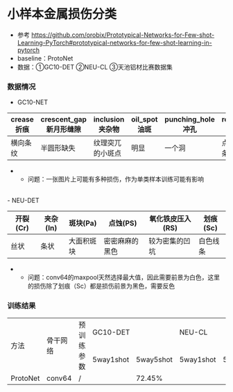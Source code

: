 # 小样本金属损伤分类
- 参考 https://github.com/orobix/Prototypical-Networks-for-Few-shot-Learning-PyTorch#prototypical-networks-for-few-shot-learning-in-pytorch
- baseline：ProtoNet
- 数据：①GC10-DET ②NEU-CL ③天池铝材比赛数据集
### 数据情况
-  GC10-NET

|  crease折痕  | crescent_gap新月形缝隙  | inclusion夹杂物  | oil_spot油斑 | punching_hole冲孔  | rolled_pit轧坑  | silk_spot丝斑  | waist_folding焊缝  | water_spot水斑  | welding_line腰部折痕  |
|  ----  | ----  |  ----  |  ----  |  ----  |  ----  |  ----  |  ----  |  ----  |  ----  |
| 横向条纹  | 半圆形缺失 | 纹理突兀的小斑点 | 明显 | 一个洞 | 点、片、条状坑 | 丝状细细的 | 不太明显 | 明显 | 一条皱纹 |

- - 问题：一张图片上可能有多种损伤，作为单类样本训练可能有影响 
<br />
- NEU-DET

|  开裂(Cr)  | 夹杂(In)  | 斑块(Pa)  | 点蚀(PS) | 氧化铁皮压入(RS)  | 划痕(Sc)  |
|  ----  | ----  |  ----  |  ----  |  ----  |  ----  |
| 丝状  | 条状 | 大面积斑块 | 密密麻麻的黑色 | 较为密集的凹坑 | 白色线条 |

- - 问题：conv64的maxpool天然选择最大值，因此需要前景为白色，这里的损伤除了划痕（Sc）都是损伤前景为黑色，需要反色
### 训练结果

<table>
   <tr>
      <td rowspan="2">方法</td>
      <td rowspan="2">骨干网络</td>
      <td rowspan="2">预训练参数</td>
      <td colspan="2">GC10-DET</td>
      <td colspan="2">NEU-CL</td>
      <td colspan="2">天池铝材表面瑕疵</td>
   </tr>
   <tr>
      <td>5way1shot</td>
      <td>5way5shot</td>
      <td>5way1shot</td>
      <td>5way5shot</td>
      <td>5way1shot</td>
      <td>5way5shot</td>
   </tr>
   <tr>
      <td>ProtoNet</td>
      <td>conv64</td>
      <td>/</td>
      <td></td>
      <td>72.45%</td>
      <td></td>
      <td></td>
      <td></td>
      <td></td>
   </tr>
</table>

